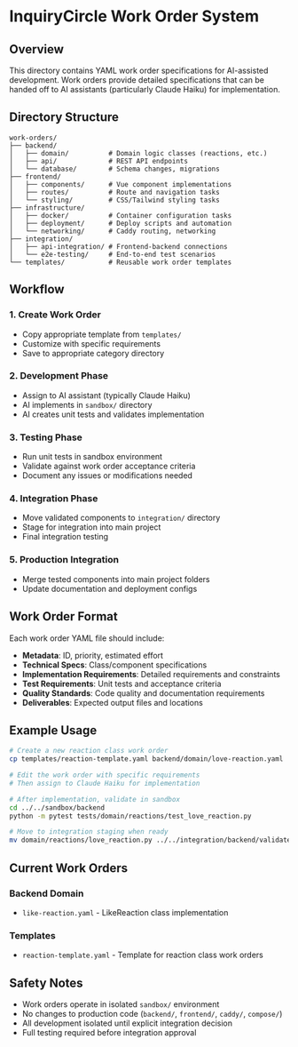 # InquiryCircle Work Order System

## Overview
This directory contains YAML work order specifications for AI-assisted development. Work orders provide detailed specifications that can be handed off to AI assistants (particularly Claude Haiku) for implementation.

## Directory Structure

```
work-orders/
├── backend/
│   ├── domain/          # Domain logic classes (reactions, etc.)
│   ├── api/             # REST API endpoints
│   └── database/        # Schema changes, migrations
├── frontend/
│   ├── components/      # Vue component implementations
│   ├── routes/          # Route and navigation tasks
│   └── styling/         # CSS/Tailwind styling tasks
├── infrastructure/
│   ├── docker/          # Container configuration tasks
│   ├── deployment/      # Deploy scripts and automation
│   └── networking/      # Caddy routing, networking
├── integration/
│   ├── api-integration/ # Frontend-backend connections
│   └── e2e-testing/     # End-to-end test scenarios
└── templates/           # Reusable work order templates
```

## Workflow

### 1. Create Work Order
- Copy appropriate template from `templates/`
- Customize with specific requirements
- Save to appropriate category directory

### 2. Development Phase
- Assign to AI assistant (typically Claude Haiku)
- AI implements in `sandbox/` directory
- AI creates unit tests and validates implementation

### 3. Testing Phase
- Run unit tests in sandbox environment
- Validate against work order acceptance criteria
- Document any issues or modifications needed

### 4. Integration Phase
- Move validated components to `integration/` directory
- Stage for integration into main project
- Final integration testing

### 5. Production Integration
- Merge tested components into main project folders
- Update documentation and deployment configs

## Work Order Format

Each work order YAML file should include:

- **Metadata**: ID, priority, estimated effort
- **Technical Specs**: Class/component specifications
- **Implementation Requirements**: Detailed requirements and constraints
- **Test Requirements**: Unit tests and acceptance criteria
- **Quality Standards**: Code quality and documentation requirements
- **Deliverables**: Expected output files and locations

## Example Usage

```bash
# Create a new reaction class work order
cp templates/reaction-template.yaml backend/domain/love-reaction.yaml

# Edit the work order with specific requirements
# Then assign to Claude Haiku for implementation

# After implementation, validate in sandbox
cd ../../sandbox/backend
python -m pytest tests/domain/reactions/test_love_reaction.py

# Move to integration staging when ready
mv domain/reactions/love_reaction.py ../../integration/backend/validated/
```

## Current Work Orders

### Backend Domain
- `like-reaction.yaml` - LikeReaction class implementation

### Templates
- `reaction-template.yaml` - Template for reaction class work orders

## Safety Notes

- Work orders operate in isolated `sandbox/` environment
- No changes to production code (`backend/`, `frontend/`, `caddy/`, `compose/`)
- All development isolated until explicit integration decision
- Full testing required before integration approval